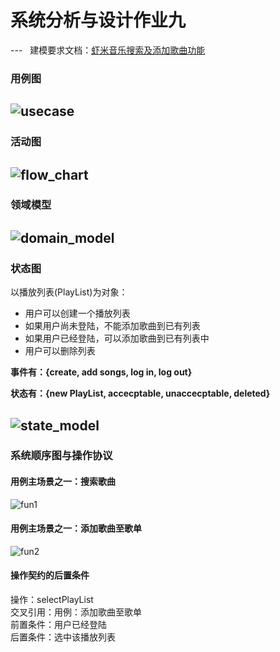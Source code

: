 # 系统分析与设计作业九
---  
建模要求文档：[虾米音乐搜索及添加歌曲功能](https://github.com/starpick/dashboard/tree/gh-pages/XX%E5%BB%BA%E6%A8%A1%E7%BB%83%E4%B9%A0)
### 用例图

![usecase](./img/usecase.png)
---
### 活动图
![flow_chart](./img/flow_chart.png)
---
### 领域模型
![domain_model](./img/domain_model.png)
---
### 状态图
以播放列表(PlayList)为对象：
- 用户可以创建一个播放列表
- 如果用户尚未登陆，不能添加歌曲到已有列表
- 如果用户已经登陆，可以添加歌曲到已有列表中
- 用户可以删除列表

**事件有：{create, add songs, log in, log out}**
    
    
**状态有：{new PlayList, accecptable, unaccecptable, deleted}**

![state_model](./img/state_model.png)
---
### 系统顺序图与操作协议
#### 用例主场景之一：搜索歌曲
![fun1](./img/fun1.png)
#### 用例主场景之一：添加歌曲至歌单
![fun2](./img/fun2.png)
#### 操作契约的后置条件
操作：selectPlayList  
交叉引用：用例：添加歌曲至歌单  
前置条件：用户已经登陆  
后置条件：选中该播放列表  
